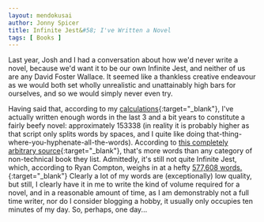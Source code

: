 ```yaml
---
layout: mendokusai
author: Jonny Spicer
title: Infinite Jest&#58; I've Written a Novel
tags: [ Books ]
---
```

Last year, Josh and I had a conversation about how we'd never write a novel, because we'd want it to
be our own Infinite Jest, and neither of us are any David Foster Wallace. It seemed like a thankless
creative endeavour as we would both set wholly unrealistic and unattainably high bars for ourselves,
and so we would simply never even try.

Having said that, according to my [calculations](https://github.com/jonnyspicer/jonnyspicer.github.io/blob/master/wordcount.py){:target="_blank"}, I've actually written enough words in the last 3 and a bit years to
constitute a fairly beefy novel: approximately 153338 (in reality it is probably higher as that
script only splits words by spaces, and I quite like doing that-thing-where-you-hyphenate-all-the-words). According to [this completely arbitrary source](https://self-publishingschool.com/how-many-words-in-a-novel/){:target="_blank"}, that's more words than any
category of non-technical book they list. Admittedly, it's still not quite Infinite Jest, which,
according to Ryan Compton, weighs in at a hefty [577,608 words.](http://ryancompton.net/2014/06/06/statistical-features-of-infinite-jest/){:target="_blank"} Clearly a lot of my words are (exceptionally) low quality,
but still, I clearly have it in me to write the kind of volume required for a novel, and in a
reasonable amount of time, as I am demonstrably not a full time writer, nor do I consider blogging
a hobby, it usually only occupies ten minutes of my day. So, perhaps, one day...
